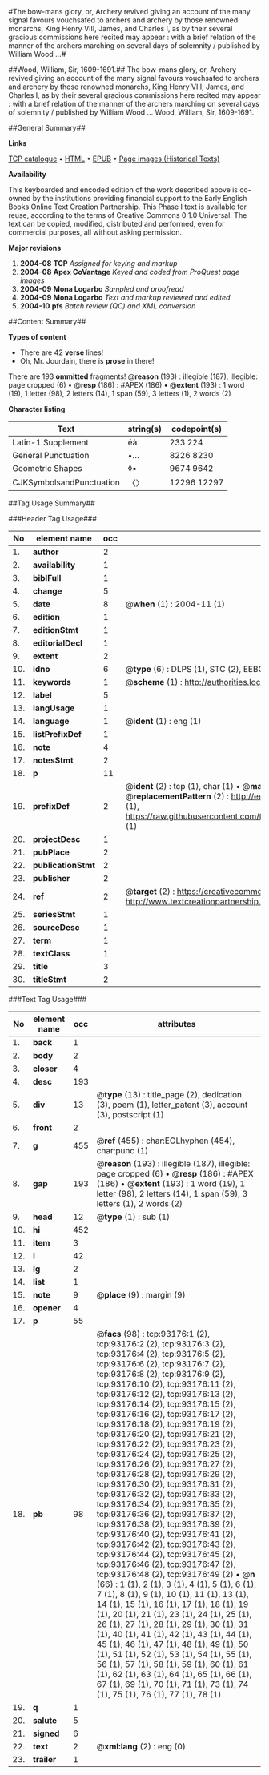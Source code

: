 #The bow-mans glory, or, Archery revived giving an account of the many signal favours vouchsafed to archers and archery by those renowned monarchs, King Henry VIII, James, and Charles I, as by their several gracious commissions here recited may appear : with a brief relation of the manner of the archers marching on several days of solemnity / published by William Wood ...#

##Wood, William, Sir, 1609-1691.##
The bow-mans glory, or, Archery revived giving an account of the many signal favours vouchsafed to archers and archery by those renowned monarchs, King Henry VIII, James, and Charles I, as by their several gracious commissions here recited may appear : with a brief relation of the manner of the archers marching on several days of solemnity / published by William Wood ...
Wood, William, Sir, 1609-1691.

##General Summary##

**Links**

[TCP catalogue](http://www.ota.ox.ac.uk/tcp/)  • 
[HTML](http://tei.it.ox.ac.uk/tcp/Texts-HTML/free/A66/A66948.html)  • 
[EPUB](http://tei.it.ox.ac.uk/tcp/Texts-EPUB/free/A66/A66948.epub) • 
[Page images (Historical Texts)](https://data.historicaltexts.jisc.ac.uk/view?pubId=eebo-12743429e&pageId=eebo-12743429e-93176-1)

**Availability**

This keyboarded and encoded edition of the
	       work described above is co-owned by the institutions
	       providing financial support to the Early English Books
	       Online Text Creation Partnership. This Phase I text is
	       available for reuse, according to the terms of Creative
	       Commons 0 1.0 Universal. The text can be copied,
	       modified, distributed and performed, even for
	       commercial purposes, all without asking permission.

**Major revisions**

1. __2004-08__ __TCP__ *Assigned for keying and markup*
1. __2004-08__ __Apex CoVantage__ *Keyed and coded from ProQuest page images*
1. __2004-09__ __Mona Logarbo__ *Sampled and proofread*
1. __2004-09__ __Mona Logarbo__ *Text and markup reviewed and edited*
1. __2004-10__ __pfs__ *Batch review (QC) and XML conversion*

##Content Summary##

**Types of content**

  * There are 42 **verse** lines!
  * Oh, Mr. Jourdain, there is **prose** in there!

There are 193 **ommitted** fragments! 
 @__reason__ (193) : illegible (187), illegible: page cropped (6)  •  @__resp__ (186) : #APEX (186)  •  @__extent__ (193) : 1 word (19), 1 letter (98), 2 letters (14), 1 span (59), 3 letters (1), 2 words (2)

**Character listing**


|Text|string(s)|codepoint(s)|
|---|---|---|
|Latin-1 Supplement|éà|233 224|
|General Punctuation|•…|8226 8230|
|Geometric Shapes|◊▪|9674 9642|
|CJKSymbolsandPunctuation|〈〉|12296 12297|

##Tag Usage Summary##

###Header Tag Usage###

|No|element name|occ|attributes|
|---|---|---|---|
|1.|__author__|2||
|2.|__availability__|1||
|3.|__biblFull__|1||
|4.|__change__|5||
|5.|__date__|8| @__when__ (1) : 2004-11 (1)|
|6.|__edition__|1||
|7.|__editionStmt__|1||
|8.|__editorialDecl__|1||
|9.|__extent__|2||
|10.|__idno__|6| @__type__ (6) : DLPS (1), STC (2), EEBO-CITATION (1), OCLC (1), VID (1)|
|11.|__keywords__|1| @__scheme__ (1) : http://authorities.loc.gov/ (1)|
|12.|__label__|5||
|13.|__langUsage__|1||
|14.|__language__|1| @__ident__ (1) : eng (1)|
|15.|__listPrefixDef__|1||
|16.|__note__|4||
|17.|__notesStmt__|2||
|18.|__p__|11||
|19.|__prefixDef__|2| @__ident__ (2) : tcp (1), char (1)  •  @__matchPattern__ (2) : ([0-9\-]+):([0-9IVX]+) (1), (.+) (1)  •  @__replacementPattern__ (2) : http://eebo.chadwyck.com/downloadtiff?vid=$1&page=$2 (1), https://raw.githubusercontent.com/textcreationpartnership/Texts/master/tcpchars.xml#$1 (1)|
|20.|__projectDesc__|1||
|21.|__pubPlace__|2||
|22.|__publicationStmt__|2||
|23.|__publisher__|2||
|24.|__ref__|2| @__target__ (2) : https://creativecommons.org/publicdomain/zero/1.0/ (1), http://www.textcreationpartnership.org/docs/. (1)|
|25.|__seriesStmt__|1||
|26.|__sourceDesc__|1||
|27.|__term__|1||
|28.|__textClass__|1||
|29.|__title__|3||
|30.|__titleStmt__|2||


###Text Tag Usage###

|No|element name|occ|attributes|
|---|---|---|---|
|1.|__back__|1||
|2.|__body__|2||
|3.|__closer__|4||
|4.|__desc__|193||
|5.|__div__|13| @__type__ (13) : title_page (2), dedication (3), poem (1), letter_patent (3), account (3), postscript (1)|
|6.|__front__|2||
|7.|__g__|455| @__ref__ (455) : char:EOLhyphen (454), char:punc (1)|
|8.|__gap__|193| @__reason__ (193) : illegible (187), illegible: page cropped (6)  •  @__resp__ (186) : #APEX (186)  •  @__extent__ (193) : 1 word (19), 1 letter (98), 2 letters (14), 1 span (59), 3 letters (1), 2 words (2)|
|9.|__head__|12| @__type__ (1) : sub (1)|
|10.|__hi__|452||
|11.|__item__|3||
|12.|__l__|42||
|13.|__lg__|2||
|14.|__list__|1||
|15.|__note__|9| @__place__ (9) : margin (9)|
|16.|__opener__|4||
|17.|__p__|55||
|18.|__pb__|98| @__facs__ (98) : tcp:93176:1 (2), tcp:93176:2 (2), tcp:93176:3 (2), tcp:93176:4 (2), tcp:93176:5 (2), tcp:93176:6 (2), tcp:93176:7 (2), tcp:93176:8 (2), tcp:93176:9 (2), tcp:93176:10 (2), tcp:93176:11 (2), tcp:93176:12 (2), tcp:93176:13 (2), tcp:93176:14 (2), tcp:93176:15 (2), tcp:93176:16 (2), tcp:93176:17 (2), tcp:93176:18 (2), tcp:93176:19 (2), tcp:93176:20 (2), tcp:93176:21 (2), tcp:93176:22 (2), tcp:93176:23 (2), tcp:93176:24 (2), tcp:93176:25 (2), tcp:93176:26 (2), tcp:93176:27 (2), tcp:93176:28 (2), tcp:93176:29 (2), tcp:93176:30 (2), tcp:93176:31 (2), tcp:93176:32 (2), tcp:93176:33 (2), tcp:93176:34 (2), tcp:93176:35 (2), tcp:93176:36 (2), tcp:93176:37 (2), tcp:93176:38 (2), tcp:93176:39 (2), tcp:93176:40 (2), tcp:93176:41 (2), tcp:93176:42 (2), tcp:93176:43 (2), tcp:93176:44 (2), tcp:93176:45 (2), tcp:93176:46 (2), tcp:93176:47 (2), tcp:93176:48 (2), tcp:93176:49 (2)  •  @__n__ (66) : 1 (1), 2 (1), 3 (1), 4 (1), 5 (1), 6 (1), 7 (1), 8 (1), 9 (1), 10 (1), 11 (1), 13 (1), 14 (1), 15 (1), 16 (1), 17 (1), 18 (1), 19 (1), 20 (1), 21 (1), 23 (1), 24 (1), 25 (1), 26 (1), 27 (1), 28 (1), 29 (1), 30 (1), 31 (1), 40 (1), 41 (1), 42 (1), 43 (1), 44 (1), 45 (1), 46 (1), 47 (1), 48 (1), 49 (1), 50 (1), 51 (1), 52 (1), 53 (1), 54 (1), 55 (1), 56 (1), 57 (1), 58 (1), 59 (1), 60 (1), 61 (1), 62 (1), 63 (1), 64 (1), 65 (1), 66 (1), 67 (1), 69 (1), 70 (1), 71 (1), 73 (1), 74 (1), 75 (1), 76 (1), 77 (1), 78 (1)|
|19.|__q__|1||
|20.|__salute__|5||
|21.|__signed__|6||
|22.|__text__|2| @__xml:lang__ (2) : eng (0)|
|23.|__trailer__|1||
